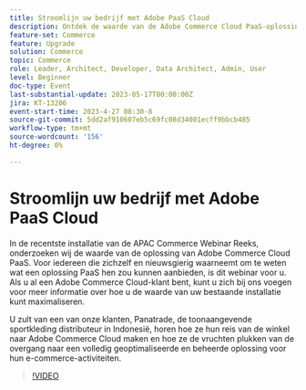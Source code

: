 ```yaml
---
title: Stroomlijn uw bedrijf met Adobe PaaS Cloud
description: Ontdek de waarde van de Adobe Commerce Cloud PaaS-oplossing. Voor iedereen die momenteel zelfhosting en nieuwsgierig is om te weten wat een oplossing PaaS hen kon aanbieden, is dit webinar voor u.
feature-set: Commerce
feature: Upgrade
solution: Commerce
topic: Commerce
role: Leader, Architect, Developer, Data Architect, Admin, User
level: Beginner
doc-type: Event
last-substantial-update: 2023-05-17T00:00:00Z
jira: KT-13206
event-start-time: 2023-4-27 08:30-8
source-git-commit: 5dd2af910607eb5c69fc08d34001ecff9bbcb485
workflow-type: tm+mt
source-wordcount: '156'
ht-degree: 0%

---
```



# Stroomlijn uw bedrijf met Adobe PaaS Cloud

In de recentste installatie van de APAC Commerce Webinar Reeks, onderzoeken wij de waarde van de oplossing van Adobe Commerce Cloud PaaS. Voor iedereen die zichzelf en nieuwsgierig waarneemt om te weten wat een oplossing PaaS hen zou kunnen aanbieden, is dit webinar voor u. Als u al een Adobe Commerce Cloud-klant bent, kunt u zich bij ons voegen voor meer informatie over hoe u de waarde van uw bestaande installatie kunt maximaliseren.

U zult van een van onze klanten, Panatrade, de toonaangevende sportkleding distributeur in Indonesië, horen hoe ze hun reis van de winkel naar Adobe Commerce Cloud maken en hoe ze de vruchten plukken van de overgang naar een volledig geoptimaliseerde en beheerde oplossing voor hun e-commerce-activiteiten.

>[!VIDEO](https://video.tv.adobe.com/v/3419132/?learn=on)
